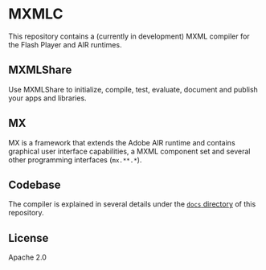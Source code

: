 # MXMLC

This repository contains a (currently in development) MXML compiler for the Flash Player and AIR runtimes.

## MXMLShare

Use MXMLShare to initialize, compile, test, evaluate, document and publish your apps and libraries.

## MX

MX is a framework that extends the Adobe AIR runtime and contains graphical user interface capabilities, a MXML component set and several other programming interfaces (`mx.**.*`).

## Codebase

The compiler is explained in several details under the [`docs` directory](docs/README.md) of this repository.

## License

Apache 2.0